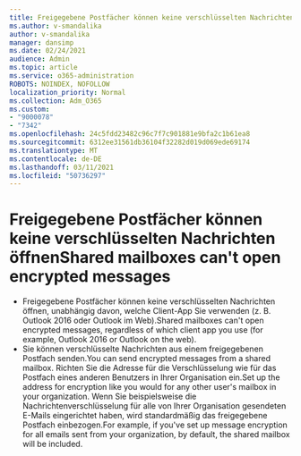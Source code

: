 ```yaml
---
title: Freigegebene Postfächer können keine verschlüsselten Nachrichten öffnen
ms.author: v-smandalika
author: v-smandalika
manager: dansimp
ms.date: 02/24/2021
audience: Admin
ms.topic: article
ms.service: o365-administration
ROBOTS: NOINDEX, NOFOLLOW
localization_priority: Normal
ms.collection: Adm_O365
ms.custom:
- "9000078"
- "7342"
ms.openlocfilehash: 24c5fdd23482c96c7f7c901881e9bfa2c1b61ea8
ms.sourcegitcommit: 6312ee31561db36104f32282d019d069ede69174
ms.translationtype: MT
ms.contentlocale: de-DE
ms.lasthandoff: 03/11/2021
ms.locfileid: "50736297"
---
```

# <a name="shared-mailboxes-cant-open-encrypted-messages"></a><span data-ttu-id="57c91-102">Freigegebene Postfächer können keine verschlüsselten Nachrichten öffnen</span><span class="sxs-lookup"><span data-stu-id="57c91-102">Shared mailboxes can't open encrypted messages</span></span>

- <span data-ttu-id="57c91-103">Freigegebene Postfächer können keine verschlüsselten Nachrichten öffnen, unabhängig davon, welche Client-App Sie verwenden (z. B. Outlook 2016 oder Outlook im Web).</span><span class="sxs-lookup"><span data-stu-id="57c91-103">Shared mailboxes can't open encrypted messages, regardless of which client app you use (for example, Outlook 2016 or Outlook on the web).</span></span>
- <span data-ttu-id="57c91-104">Sie können verschlüsselte Nachrichten aus einem freigegebenen Postfach senden.</span><span class="sxs-lookup"><span data-stu-id="57c91-104">You can send encrypted messages from a shared mailbox.</span></span> <span data-ttu-id="57c91-105">Richten Sie die Adresse für die Verschlüsselung wie für das Postfach eines anderen Benutzers in Ihrer Organisation ein.</span><span class="sxs-lookup"><span data-stu-id="57c91-105">Set up the address for encryption like you would for any other user's mailbox in your organization.</span></span> <span data-ttu-id="57c91-106">Wenn Sie beispielsweise die Nachrichtenverschlüsselung für alle von Ihrer Organisation gesendeten E-Mails eingerichtet haben, wird standardmäßig das freigegebene Postfach einbezogen.</span><span class="sxs-lookup"><span data-stu-id="57c91-106">For example, if you've set up message encryption for all emails sent from your organization, by default, the shared mailbox will be included.</span></span>
